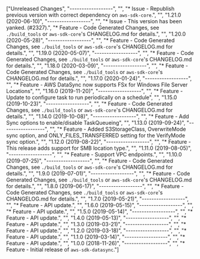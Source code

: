 ["Unreleased Changes", "------------------", "", "* Issue - Republish previous version with correct dependency on `aws-sdk-core`.", "", "1.21.0 (2020-06-10)", "------------------", "", "* Issue - This version has been yanked. (#2327).", "* Feature - Code Generated Changes, see `./build_tools` or `aws-sdk-core`'s CHANGELOG.md for details.", "", "1.20.0 (2020-05-28)", "------------------", "", "* Feature - Code Generated Changes, see `./build_tools` or `aws-sdk-core`'s CHANGELOG.md for details.", "", "1.19.0 (2020-05-07)", "------------------", "", "* Feature - Code Generated Changes, see `./build_tools` or `aws-sdk-core`'s CHANGELOG.md for details.", "", "1.18.0 (2020-03-09)", "------------------", "", "* Feature - Code Generated Changes, see `./build_tools` or `aws-sdk-core`'s CHANGELOG.md for details.", "", "1.17.0 (2020-01-24)", "------------------", "", "* Feature - AWS DataSync now supports FSx for Windows File Server Locations", "", "1.16.0 (2019-11-20)", "------------------", "", "* Feature - Update to configure task to run periodically on a schedule", "", "1.15.0 (2019-10-23)", "------------------", "", "* Feature - Code Generated Changes, see `./build_tools` or `aws-sdk-core`'s CHANGELOG.md for details.", "", "1.14.0 (2019-10-08)", "------------------", "", "* Feature - Add Sync options to enable/disable TaskQueueing", "", "1.13.0 (2019-09-24)", "------------------", "", "* Feature - Added S3StorageClass, OverwriteMode sync option, and ONLY_FILES_TRANSFERRED setting for the VerifyMode sync option.", "", "1.12.0 (2019-08-22)", "------------------", "", "* Feature - This release adds support for SMB location type.", "", "1.11.0 (2019-08-05)", "------------------", "", "* Feature - Support VPC endpoints.", "", "1.10.0 (2019-07-25)", "------------------", "", "* Feature - Code Generated Changes, see `./build_tools` or `aws-sdk-core`'s CHANGELOG.md for details.", "", "1.9.0 (2019-07-01)", "------------------", "", "* Feature - Code Generated Changes, see `./build_tools` or `aws-sdk-core`'s CHANGELOG.md for details.", "", "1.8.0 (2019-06-17)", "------------------", "", "* Feature - Code Generated Changes, see `./build_tools` or `aws-sdk-core`'s CHANGELOG.md for details.", "", "1.7.0 (2019-05-21)", "------------------", "", "* Feature - API update.", "", "1.6.0 (2019-05-15)", "------------------", "", "* Feature - API update.", "", "1.5.0 (2019-05-14)", "------------------", "", "* Feature - API update.", "", "1.4.0 (2019-05-13)", "------------------", "", "* Feature - API update.", "", "1.3.0 (2019-03-21)", "------------------", "", "* Feature - API update.", "", "1.2.0 (2019-03-18)", "------------------", "", "* Feature - API update.", "", "1.1.0 (2019-03-14)", "------------------", "", "* Feature - API update.", "", "1.0.0 (2018-11-26)", "------------------", "", "* Feature - Initial release of `aws-sdk-datasync`."]